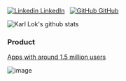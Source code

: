 [![Linkedin](https://i.stack.imgur.com/gVE0j.png) LinkedIn](https://www.linkedin.com/karl-lok-a74a4964)
&nbsp;
[![GitHub](https://i.stack.imgur.com/tskMh.png) GitHub](https://github.com/whitelok)

![Karl Lok's github stats](https://github-readme-stats.vercel.app/api?username=whitelok&show_icons=true&theme=graywhite&hide_title=true)

### Product

[Apps with around 1.5 million users](http://whitelok.github.io/resources/TalkingData-20190629.pdf)


![image](https://giffiles.alphacoders.com/209/209343.gif)



